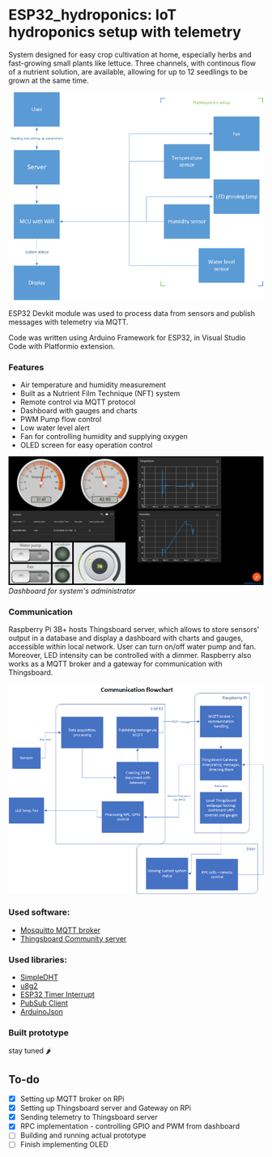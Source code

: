 # ESP32_hydroponics: IoT hydroponics setup with telemetry

System designed for easy crop cultivation at home, especially herbs and fast-growing small plants like lettuce. Three channels, with continous flow of a nutrient solution, are available, allowing for up to 12 seedlings to be grown at the same time.

![schematic](/images/system_schematic_en.png)

ESP32 Devkit module was used to process data from sensors and publish messages with telemetry via MQTT.

Code was written using Arduino Framework for ESP32, in Visual Studio Code with Platformio extension.

### Features
- Air temperature and humidity measurement
- Built as a Nutrient Film Technique (NFT) system
- Remote control via MQTT protocol
- Dashboard with gauges and charts
- PWM Pump flow control
- Low water level alert
- Fan for controlling humidity and supplying oxygen
- OLED screen for easy operation control

![administrator's dashboard](/images/dashboard_home_v2.png)
_Dashboard for system's administrator_
  
 ### Communication 

Raspberry Pi 3B+ hosts Thingsboard server, which allows to store sensors' output in a database and display a dashboard with charts and gauges, accessible within local network. User can turn on/off water pump and fan. Moreover, LED intensity can be controlled with a dimmer. Raspberry also works as a MQTT broker and a gateway for communication with Thingsboard.

 ![communication schema](/images/communication_flowchart_en.png)
  
 
### Used software:
- [Mosquitto MQTT broker](https://mosquitto.org/)
- [Thingsboard Community server](https://thingsboard.io/)

### Used libraries:
- [SimpleDHT](https://github.com/winlinvip/SimpleDHT) 
- [u8g2](https://github.com/olikraus/u8g2)
- [ESP32 Timer Interrupt](https://github.com/khoih-prog/ESP32TimerInterrupt)
- [PubSub Client](https://github.com/knolleary/pubsubclient)
- [ArduinoJson](https://github.com/bblanchon/ArduinoJson)

### Built prototype

stay tuned 🌶️

## To-do
- [x] Setting up MQTT broker on RPi 
- [x] Setting up Thingsboard server and Gateway on RPi 
- [x] Sending telemetry to Thingsboard server
- [x] RPC implementation - controlling GPIO and PWM from dashboard
- [ ] Building and running actual prototype
- [ ] Finish implementing OLED
